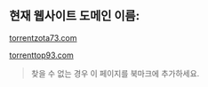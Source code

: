 ## 현재 웹사이트 도메인 이름:

[torrentzota73.com](https://torrentzota73.com)

[torrenttop93.com](https://torrenttop93.com)


> 찾을 수 없는 경우 이 페이지를 북마크에 추가하세요.
